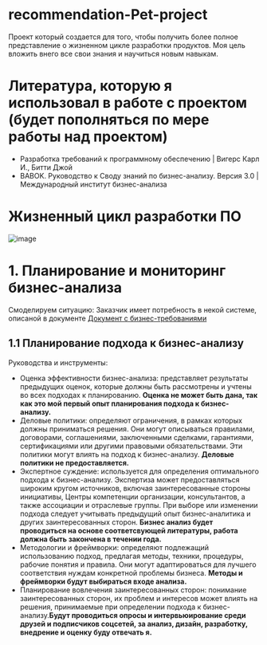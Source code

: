 # recommendation-Pet-project
Проект который создается для того, чтобы получить более полное представление о жизненном цикле разработки продуктов. Моя цель вложить внего все свои знания и научиться новым навыкам.
# Литература, которую я использовал в работе с проектом (будет пополняться по мере работы над проектом)
* Разработка требований к программному обеспечению | Вигерс Карл И., Битти Джой
* BABOK. Руководство к Своду знаний по бизнес-анализу. Версия 3.0 | Международный институт бизнес-анализа
# Жизненный цикл разработки ПО
![image](https://user-images.githubusercontent.com/82449566/209628897-a4199919-aa68-4547-aea2-6a09add80c86.png)
# 1. Планирование и мониторинг бизнес-анализа
Смоделируем ситуацию: Заказчик имеет потребность в некой системе, описаной в документе [Документ с бизнес-требованиями](https://docs.google.com/document/d/16Om_Limm1SX8DCQ45dKJP2O9h8eAJ3sJ/edit)
## 1.1 Планирование подхода к бизнес-анализу
Руководства и инструменты:
* Оценка эффективности бизнес-анализа: представляет результаты
предыдущих оценок, которые должны быть рассмотрены и учтены во
всех подходах к планированию. **Оценка не может быть дана, так как это мой первый опыт планирования подхода к бизнес-анализу.**
* Деловые политики: определяют ограничения, в рамках которых
должны приниматься решения. Они могут описываться правилами,
договорами, соглашениями, заключенными сделками, гарантиями,
сертификациями или другими правовыми обязательствами. Эти
политики могут влиять на подход к бизнес-анализу. **Деловые политики не предоставляется.**
* Экспертное суждение: используется для определения оптимального
подхода к бизнес-анализу. Экспертиза может предоставляться
широким кругом источников, включая заинтересованные стороны
инициативы, Центры компетенции организации, консультантов, а
также ассоциации и отраслевые группы. При выборе или изменении
подхода следует учитывать предыдущий опыт бизнес-аналитика и
других заинтересованных сторон. **Бизнес анализ будет проводиться на основе соответсвующей литературы, работа должна быть закончена в течении года.**
* Методологии и фреймворки: определяют подлежащий
использованию подход, предлагая методы, техники, процедуры,
рабочие понятия и правила. Они могут адаптироваться для лучшего
соответствия нуждам конкретной проблемы бизнеса. **Методы и фреймворки будут выбираться входе анализа.**
* Планирование вовлечения заинтересованных сторон: понимание
заинтересованных сторон, их проблем и интересов может влиять на
решения, принимаемые при определении подхода к бизнес-анализу.**Будут проводиться опросы и интервьюирование среди друзей и подписчиков соцсетей, за анализ, дизайн, разработку, внедрение и оценку буду отвечать я.**
